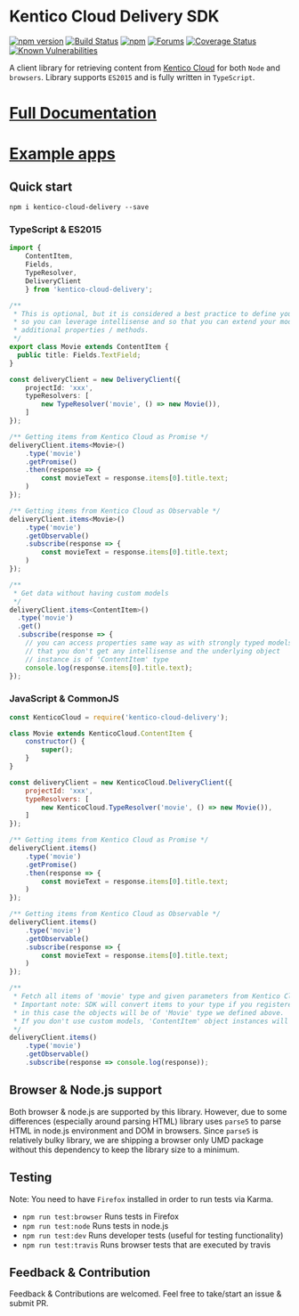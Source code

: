 # Kentico Cloud Delivery SDK

[![npm version](https://badge.fury.io/js/kentico-cloud-delivery.svg)](https://www.npmjs.com/package/kentico-cloud-delivery)
[![Build Status](https://api.travis-ci.org/Enngage/kentico-cloud-js.svg?branch=master)](https://travis-ci.org/Enngage/KenticoCloudDeliveryTypeScriptSDK)
[![npm](https://img.shields.io/npm/dt/kentico-cloud-js.svg)](https://www.npmjs.com/package/kentico-cloud-delivery)
[![Forums](https://img.shields.io/badge/chat-on%20forums-orange.svg)](https://forums.kenticocloud.com)
[![Coverage Status](https://coveralls.io/repos/github/Enngage/kentico-cloud-js/badge.svg?branch=master)](https://coveralls.io/github/Enngage/KenticoCloudDeliveryTypeScriptSDK?branch=master)
[![Known Vulnerabilities](https://snyk.io/test/github/enngage/kentico-cloud-js/badge.svg)](https://snyk.io/test/github/enngage/kenticoclouddeliverytypescriptsdk)

A client library for retrieving content from [Kentico Cloud](https://kenticocloud.com/) for both `Node` and `browsers`. Library supports `ES2015` and is fully written in `TypeScript`.

# [Full Documentation](https://github.com/Enngage/kentico-cloud-js/tree/master/packages/delivery)

# [Example apps](https://github.com/Enngage/kentico-cloud-js/tree/master/examples)

## Quick start

```
npm i kentico-cloud-delivery --save
```

### TypeScript & ES2015

```typescript
import { 
    ContentItem, 
    Fields,
    TypeResolver,
    DeliveryClient
    } from 'kentico-cloud-delivery';

/**
 * This is optional, but it is considered a best practice to define your models
 * so you can leverage intellisense and so that you can extend your models with 
 * additional properties / methods.
 */
export class Movie extends ContentItem {
  public title: Fields.TextField;
}

const deliveryClient = new DeliveryClient({
    projectId: 'xxx',
    typeResolvers: [
        new TypeResolver('movie', () => new Movie()),
    ]
});

/** Getting items from Kentico Cloud as Promise */
deliveryClient.items<Movie>()
    .type('movie')
    .getPromise()
    .then(response => {
        const movieText = response.items[0].title.text;
    )
});

/** Getting items from Kentico Cloud as Observable */
deliveryClient.items<Movie>()
    .type('movie')
    .getObservable()
    .subscribe(response => {
        const movieText = response.items[0].title.text;
    )
});

/**
 * Get data without having custom models 
 */
deliveryClient.items<ContentItem>()
  .type('movie')
  .get()
  .subscribe(response => {
    // you can access properties same way as with strongly typed models, but note
    // that you don't get any intellisense and the underlying object 
    // instance is of 'ContentItem' type
    console.log(response.items[0].title.text);
});

```

### JavaScript & CommonJS

```javascript
const KenticoCloud = require('kentico-cloud-delivery');

class Movie extends KenticoCloud.ContentItem {
    constructor() {
        super();
    }
}

const deliveryClient = new KenticoCloud.DeliveryClient({
    projectId: 'xxx',
    typeResolvers: [
        new KenticoCloud.TypeResolver('movie', () => new Movie()),
    ]
});

/** Getting items from Kentico Cloud as Promise */
deliveryClient.items()
    .type('movie')
    .getPromise()
    .then(response => {
        const movieText = response.items[0].title.text;
    )
});

/** Getting items from Kentico Cloud as Observable */
deliveryClient.items()
    .type('movie')
    .getObservable()
    .subscribe(response => {
        const movieText = response.items[0].title.text;
    )
});

/**
 * Fetch all items of 'movie' type and given parameters from Kentico Cloud.
 * Important note: SDK will convert items to your type if you registered it. For example,
 * in this case the objects will be of 'Movie' type we defined above. 
 * If you don't use custom models, 'ContentItem' object instances will be returned.
 */
deliveryClient.items()
    .type('movie')
    .getObservable()
    .subscribe(response => console.log(response));
```

## Browser & Node.js support

Both browser & node.js are supported by this library. However, due to some differences (especially around parsing HTML) library uses `parse5` to parse HTML in node.js environment and DOM in browsers. Since `parse5` is relatively bulky library, we are shipping a browser only UMD package without this dependency to keep the library size to a minimum. 

## Testing

Note: You need to have `Firefox` installed in order to run tests via Karma.

- `npm run test:browser` Runs tests in Firefox 
- `npm run test:node` Runs tests in node.js
- `npm run test:dev` Runs developer tests (useful for testing functionality)
- `npm run test:travis` Runs browser tests that are executed by travis

## Feedback & Contribution

Feedback & Contributions are welcomed. Feel free to take/start an issue & submit PR.

